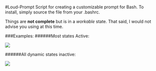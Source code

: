 #Loud-Prompt
Script for creating a customizable prompt for Bash.
To install, simply source the file from your .bashrc.

Things are **not complete** but is in a *workable* state.
That said, I would not advise you using at this time.

###Examples:
######Most states Active:

![](http://i.imgur.com/abNYnoj.png)

######All dynamic states inactive:

![](http://i.imgur.com/Fe95S0r.png)
